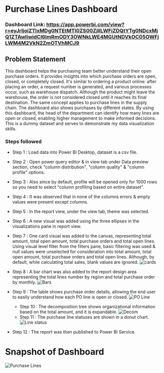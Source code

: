 # Purchase Lines Dashboard

### Dashboard Link: https://app.powerbi.com/view?r=eyJrIjoiZTIxMDg0NTEtMTI0ZS00ZjllLWFiZDQtYTg0NDcxMjQ1ZTAwIiwidCI6ImRmODY3OWNkLWE4MGUtNDVkOC05OWFjLWM4M2VkN2ZmOTVhMCJ9

## Problem Statement
This dashboard helps the purchasing team better understand their open purchase orders. It provides insights into which purchase orders are open, closed, or completely closed. It's similar to ordering a product online: after placing an order, a request number is generated, and various processes occur, such as warehouse dispatch. Although the product might leave the warehouse, the order is not considered closed until it reaches its final destination. The same concept applies to purchase lines in the supply chain.
The dashboard also shows purchases by different states. By using this dashboard, the head of the department can identify how many lines are open or closed, enabling higher management to make informed decisions. This is a dummy dataset and serves to demonstrate my data visualization skills.

### Steps followed 

- Step 1 : Load data into Power BI Desktop, dataset is a csv file.
- Step 2 : Open power query editor & in view tab under Data preview section, check "column distribution", "column quality" & "column profile" options.
- Step 3 : Also since by default, profile will be opened only for 1000 rows so you need to select "column profiling based on entire dataset".
- Step 4 : It was observed that in none of the columns errors & empty values were present except columns.
- Step 5 : In the report view, under the view tab, theme was selected.
- Step 6 : A new visual was added using the three ellipses in the visualizations pane in report view. 
- Step 7 : One card visual was added to the canvas, representing total amount, total open amount, total purchase orders and total open lines.
           Using visual level filter from the filters pane, basic filtering was used & null values were unselected for consideration into total amount, total open amount, total purchase orders and total open lines.
           Although, by default, while calculating total sales, blank values are ignored.
![cards](https://github.com/user-attachments/assets/fc503fb2-ed93-41aa-aac8-d31814c378d7)
- Step 8 : A bar chart was also added to the report design area representing the total lines number by region and total purchase order by monthly.
![Bars](https://github.com/user-attachments/assets/ddc6f03a-69ed-43fe-94d9-99137da7bf8c)

- Step 9 : The table shows purchase order details, allowing the end user to easily understand how each PO line is open or closed.
![PO Line](https://github.com/user-attachments/assets/878c2968-1853-47c8-a158-0ad951445940)
  - Step 10 : The decomposition tree shows organizational information based on the total amount, and it is expandable.
![Decom](https://github.com/user-attachments/assets/7c34b9be-d1a3-46b2-b783-1882183f2209)
  - Step 11 : The purchase line statuses are shown in a donut chart.
![Line status](https://github.com/user-attachments/assets/c3bfa021-cf2a-499f-a9e2-b3447b957a96)
- Step 12 : The report was then published to Power BI Service.
# Snapshot of Dashboard
![Purchase Lines](https://github.com/user-attachments/assets/0eed5ae9-a0b1-4b4c-8e9c-1aaef3cf12cb)
